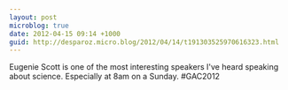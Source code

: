 ```yaml
---
layout: post
microblog: true
date: 2012-04-15 09:14 +1000
guid: http://desparoz.micro.blog/2012/04/14/t191303525970616323.html
---
```

Eugenie Scott is one of the most interesting speakers I've heard speaking about science. Especially at 8am on a Sunday. #GAC2012
